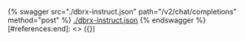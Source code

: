 [#references:start]: <> ({ "template": "openapi" })
{% swagger src="./dbrx-instruct.json" path="/v2/chat/completions" method="post" %}
[./dbrx-instruct.json](./dbrx-instruct.json)
{% endswagger %}
[#references:end]: <> ({})